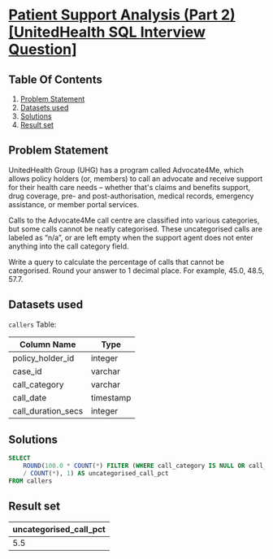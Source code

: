 # [Patient Support Analysis (Part 2) [UnitedHealth SQL Interview Question]](https://datalemur.com/questions/uncategorized-calls-percentage)

## Table Of Contents
1. [Problem Statement]()
2. [Datasets used]()
3. [Solutions]()
4. [Result set]()

## Problem Statement

UnitedHealth Group (UHG) has a program called Advocate4Me, which allows policy holders (or, members) to call an advocate and receive support for their health care needs – whether that's claims and benefits support, drug coverage, pre- and post-authorisation, medical records, emergency assistance, or member portal services.

Calls to the Advocate4Me call centre are classified into various categories, but some calls cannot be neatly categorised. These uncategorised calls are labeled as “n/a”, or are left empty when the support agent does not enter anything into the call category field.

Write a query to calculate the percentage of calls that cannot be categorised. Round your answer to 1 decimal place. For example, 45.0, 48.5, 57.7.

## Datasets used

```callers``` Table:

|  Column Name  | Type          |
| ------------- | ------------- |
| policy_holder_id	| integer |
| case_id |	varchar |
| call_category |	varchar |
| call_date |	timestamp |
| call_duration_secs |	integer |

## Solutions

```sql
SELECT
    ROUND(100.0 * COUNT(*) FILTER (WHERE call_category IS NULL OR call_category = 'n/a')
    / COUNT(*), 1) AS uncategorised_call_pct
FROM callers
```

## Result set

| uncategorised_call_pct |
| ------------ |
| 5.5 |